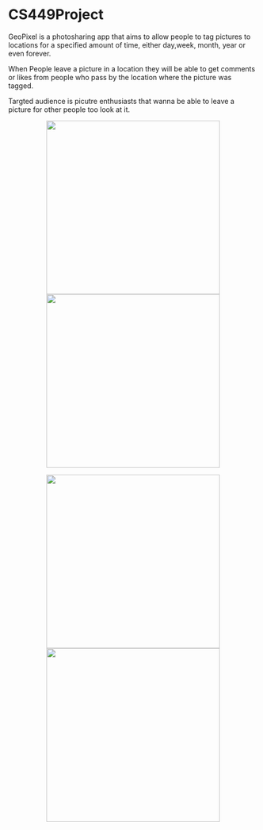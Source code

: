 # CS449Project

GeoPixel is a photosharing app that aims to allow people to tag pictures to locations for a specified amount of time, either day,week, month, year or even forever. 


When People leave a picture in a location they will be able to get comments or likes from people who pass by the location where the picture was tagged.


Targted audience is picutre enthusiasts that wanna be able to leave a picture for other people too look at it. 


<p align="center">
  <img src="https://github.com/Shooskie/CS449Project/blob/master/App%20screenshots/Screenshot_20170218-104146.png" width="350"/>
  <img src="https://github.com/Shooskie/CS449Project/blob/master/App%20screenshots/Screenshot_20170218-104210.png" width="350"/>
</p>

<p align="center">
  <img src="https://github.com/Shooskie/CS449Project/blob/master/App%20screenshots/Screenshot_20170218-104235.png?raw=true" width="350"/>
  <img src="https://github.com/Shooskie/CS449Project/blob/master/App%20screenshots/Screenshot_20170218-104252.png?raw=true" width="350"/>
</p>
